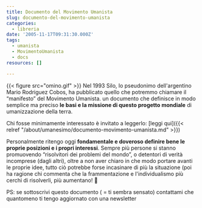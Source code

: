 ```yaml
---
title: Documento del Movimento Umanista
slug: documento-del-movimento-umanista
categories:
  - libreria
date: '2005-11-17T09:31:30.000Z'
tags:
  - umanista
  - MovimentoUmanista
  - docs
resources: []

---
```


{{< figure src="omino.gif" >}}
Nel 1993 Silo, lo pseudonimo dell'argentino Mario Rodriguez Cobos, ha pubblicato quello che potremmo chiamare il &#x201c;manifesto&#x201d; del Movimento Umanista. un documento che definisce in modo semplice ma preciso **le basi e la missione di questo progetto mondiale** di umanizzazione della terra.

Chi fosse minimamente interessato è invitato a leggerlo: [leggi qui]({{< relref "/about/umanesimo/documento-movimento-umanista.md" >}})

Personalmente ritengo oggi **fondamentale e doveroso definire bene le proprie posizioni e i propri interessi**. Sempre più persone si stanno promuovendo &#x201c;risolvitori dei problemi del mondo&#x201d;, o detentori di verità incomprese (dagli altri), oltre a non aver chiaro in che modo portare avanti le proprie idee, tutto ciò potrebbe forse incasinare di più la situazione (poi ha ragione chi commenta che la frammentazione e l'individualismo più cerchi di risolverli, più aumentano! 🙂

PS: se sottoscrivi questo documento ( = ti sembra sensato) contattami che quantomeno ti tengo aggiornato con una newsletter
